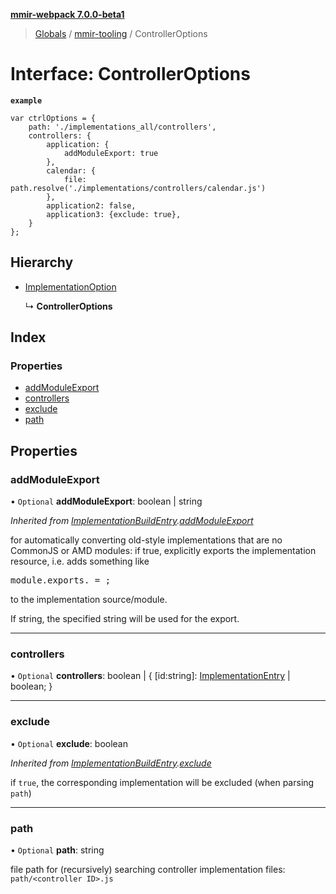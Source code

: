 **[mmir-webpack 7.0.0-beta1](../README.md)**

> [Globals](../README.md) / [mmir-tooling](../modules/mmir_tooling.md) / ControllerOptions

# Interface: ControllerOptions

**`example`** 
```
var ctrlOptions = {
	path: './implementations_all/controllers',
	controllers: {
		application: {
			addModuleExport: true
		},
		calendar: {
			file: path.resolve('./implementations/controllers/calendar.js')
		},
		application2: false,
		application3: {exclude: true},
	}
};
```

## Hierarchy

* [ImplementationOption](mmir_tooling.implementationoption.md)

  ↳ **ControllerOptions**

## Index

### Properties

* [addModuleExport](mmir_tooling.controlleroptions.md#addmoduleexport)
* [controllers](mmir_tooling.controlleroptions.md#controllers)
* [exclude](mmir_tooling.controlleroptions.md#exclude)
* [path](mmir_tooling.controlleroptions.md#path)

## Properties

### addModuleExport

• `Optional` **addModuleExport**: boolean \| string

*Inherited from [ImplementationBuildEntry](mmir_tooling.implementationbuildentry.md).[addModuleExport](mmir_tooling.implementationbuildentry.md#addmoduleexport)*

for automatically converting old-style implementations that are no CommonJS or AMD modules:
if true, explicitly exports the implementation resource, i.e. adds something like
<pre>
module.exports.<resource name> = <resource constructor>;
</pre>
to the implementation source/module.

If string, the specified string will be used for the export.

___

### controllers

• `Optional` **controllers**: boolean \| { [id:string]: [ImplementationEntry](mmir_tooling.implementationentry.md) \| boolean;  }

___

### exclude

• `Optional` **exclude**: boolean

*Inherited from [ImplementationBuildEntry](mmir_tooling.implementationbuildentry.md).[exclude](mmir_tooling.implementationbuildentry.md#exclude)*

if `true`, the corresponding implementation will be excluded (when parsing `path`)

___

### path

• `Optional` **path**: string

file path for (recursively) searching controller implementation files:
`path/<controller ID>.js`
